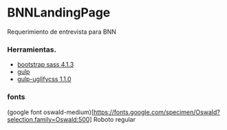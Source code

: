 # BNNLandingPage
Requerimiento de entrevista para BNN

### Herramientas.
* [bootstrap sass 4.1.3](https://www.npmjs.com/package/gulp-sass)
* [gulp](https://www.npmjs.com/package/gulp)
* [gulp-uglifycss 1.1.0](https://www.npmjs.com/package/gulp-uglifycss)

### fonts
(google font oswald-medium)[https://fonts.google.com/specimen/Oswald?selection.family=Oswald:500]
Roboto regular